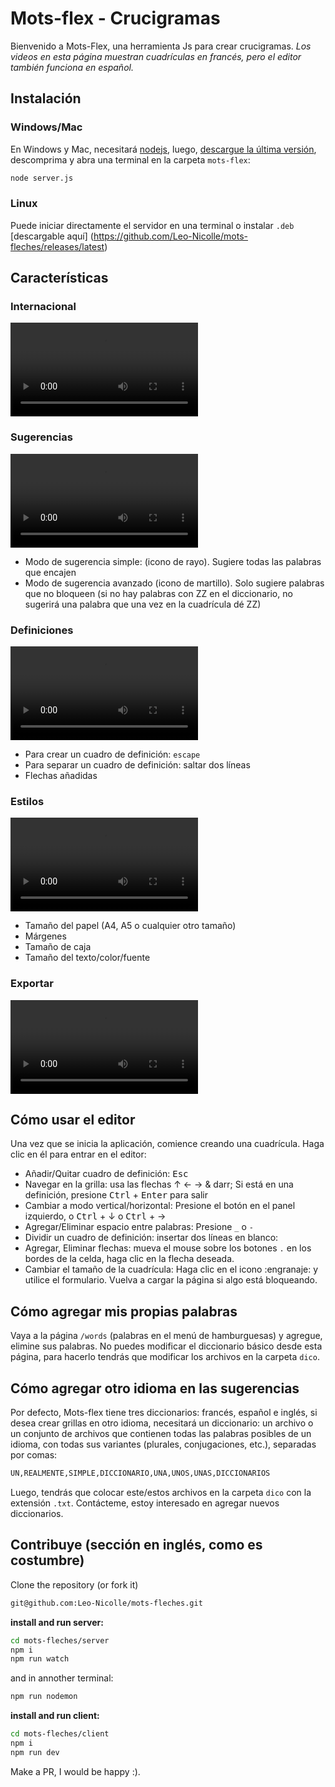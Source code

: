 # Mots-flex - Crucigramas

Bienvenido a Mots-Flex, una herramienta Js para crear crucigramas.
*Los videos en esta página muestran cuadrículas en francés, pero el editor también funciona en español.*

## Instalación

### Windows/Mac

En Windows y Mac, necesitará [nodejs](https://nodejs.org/en/download), luego, [descargue la última versión](https://github.com/Leo-Nicolle/mots-fleches/releases/latest), descomprima y abra una terminal en la carpeta `mots-flex`:
```bash
node server.js
```

### Linux

Puede iniciar directamente el servidor en una terminal o instalar `.deb` [descargable aquí] (https://github.com/Leo-Nicolle/mots-fleches/releases/latest)

## Características

### Internacional

![](https://user-images.githubusercontent.com/7451806/233158317-e1bd727d-6dcc-4ea6-8683-e1d800f02a99.mp4)

### Sugerencias

![](https://user-images.githubusercontent.com/7451806/226173711-224940ab-17fe-4495-aeca-3f058996eaa8.mp4)

 - Modo de sugerencia simple: (icono de rayo). Sugiere todas las palabras que encajen
  - Modo de sugerencia avanzado (icono de martillo). Solo sugiere palabras que no bloqueen (si no hay palabras con ZZ en el diccionario, no sugerirá una palabra que una vez en la cuadrícula dé ZZ)

### Definiciones

![](https://user-images.githubusercontent.com/7451806/226173722-e1e6e5ba-1f39-4c68-9452-35094e7abe33.mp4)

 - Para crear un cuadro de definición: `escape`
 - Para separar un cuadro de definición: saltar dos líneas
 - Flechas añadidas

### Estilos

![](https://user-images.githubusercontent.com/7451806/226175011-0e5de156-70da-4955-9490-dbc411927484.mp4)

 - Tamaño del papel (A4, A5 o cualquier otro tamaño)
 - Márgenes
 - Tamaño de caja
 - Tamaño del texto/color/fuente

### Exportar

![](https://user-images.githubusercontent.com/7451806/232314140-940b8ddf-0f99-47fa-a0ac-4db266715133.mp4)


## Cómo usar el editor
Una vez que se inicia la aplicación, comience creando una cuadrícula. Haga clic en él para entrar en el editor:

  - Añadir/Quitar cuadro de definición: <kbd>Esc</kbd>
  - Navegar en la grilla: usa las flechas &uarr; &larr; &rarr; & darr; Si está en una definición, presione <kbd>Ctrl</kbd> + <kbd>Enter</kbd> para salir
  - Cambiar a modo vertical/horizontal: Presione el botón en el panel izquierdo, o <kbd>Ctrl</kbd> + &darr; o <kbd>Ctrl</kbd> + &rarr;
  - Agregar/Eliminar espacio entre palabras: Presione `_` o `-`
  - Dividir un cuadro de definición: insertar dos líneas en blanco:
  - Agregar, Eliminar flechas: mueva el mouse sobre los botones `.` en los bordes de la celda, haga clic en la flecha deseada.
  - Cambiar el tamaño de la cuadrícula: Haga clic en el icono :engranaje: y utilice el formulario. Vuelva a cargar la página si algo está bloqueando.

## Cómo agregar mis propias palabras
Vaya a la página `/words` (palabras en el menú de hamburguesas) y agregue, elimine sus palabras. No puedes modificar el diccionario básico desde esta página, para hacerlo tendrás que modificar los archivos en la carpeta `dico`.

## Cómo agregar otro idioma en las sugerencias

Por defecto, Mots-flex tiene tres diccionarios: francés, español e inglés, si desea crear grillas en otro idioma, necesitará un diccionario: un archivo o un conjunto de archivos que contienen todas las palabras posibles de un idioma, con todas sus variantes (plurales, conjugaciones, etc.), separadas por comas:
```txt
UN,REALMENTE,SIMPLE,DICCIONARIO,UNA,UNOS,UNAS,DICCIONARIOS
```
Luego, tendrás que colocar este/estos archivos en la carpeta `dico` con la extensión `.txt`. Contácteme, estoy interesado en agregar nuevos diccionarios.
## Contribuye (sección en inglés, como es costumbre)

Clone the repository (or fork it)
```sh
git@github.com:Leo-Nicolle/mots-fleches.git
```

**install and run server:**
```sh
cd mots-fleches/server
npm i
npm run watch
```
and in annother terminal:
```sh
npm run nodemon
```
**install and run client:**
```sh
cd mots-fleches/client
npm i
npm run dev
```
Make a PR, I would be happy :).